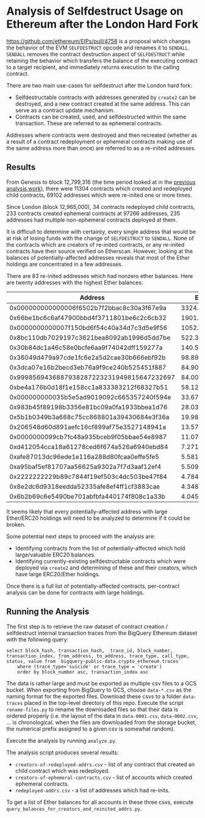 # Analysis of Selfdestruct Usage on Ethereum after the London Hard Fork
https://github.com/ethereum/EIPs/pull/4758 is a proposal which changes the behavior of the EVM `SELFDESTRUCT` opcode and renames it to `SENDALL`.  `SENDALL` removes the contract destruction aspect of `SELFDESTRUCT` while retaining the behavior which transfers the balance of the executing contract to a target recipient, and immediately returns execution to the calling contract.

There are two main use-cases for selfdestruct after the London hard fork:
* Selfdestructable contracts with addresses generated by `create2` can be destroyed, and a new contract created at the same address.  This can serve as a contract update mechanism.
* Contracts can be created, used, and selfdestructed within the same transaction.  These are referred to as ephemeral contracts.

Addresses where contracts were destroyed and then recreated (whether as a result of a contract redeployment or ephemeral contracts making use of the same address more than once) are referred to as a re-inited addresses.

## Results

From Genesis to block 12,799,316 (the time period looked at in the [previous analysis work](https://nbviewer.org/github/adompeldorius/selfdestruct-analysis/blob/main/analysis.ipynb)), there were 11304 contracts which created and redeployed child contracts, 69102 addresses which were re-inited one or more times.

Since London (block 12,965,000), 34 contracts redeployed child contracts, 233 contracts created ephemeral contracts at 97266 addresses, 235 addresses had multiple non-ephemeral contracts deployed at them.

It is difficult to determine with certainty, every single address that would be at risk of losing funds with the change of `SELFDESTRUCT` to `SENDALL`.  None of the contracts which are creators of re-inited contracts, or any re-inited contracts have their source verified on Etherscan.  However, looking at the balances of potentially-affected addresses reveals that most of the Ether holdings are concentrated in a few addresses.

There are 83 re-inited addresses which had nonzero ether balances.  Here are twenty addresses with the highest Ether balances:

| Address | Ether Balance |
| --------------------------- | --- | 
|0x000000000000006f6502b7f2bbac8c30a3f67e9a| 3324.420061694295|
|0x66be1bc6c6af47900bbd4f3711801be6c2c6cb32| 1901.0612243907497|
|0x0000000000007f150bd6f54c40a34d7c3d5e9f56| 1052.0346555690187|
|0x8bc110db7029197c3621bea8092ab1996d5dd7be| 522.381685684114|
|0x30b84dc1a46c58e0bcfe6aa9f74042dff159277a| 140.56124777053802|
|0x36049d479a97cde1fc6e2a5d2cae30b666ebf92b| 98.89128076172763|
|0x3dca07e16b2becd3eb76a9f9ce240b525451f887| 84.90239709803015|
|0x9998569436887938287223231949815647232697| 84.00239483914334|
|0xbe4a176b0d18f1e158cc1a833383212f68327b51| 58.12295457143919|
|0x000000000035b5e5ad9019092c665357240f594e| 33.67848284726566|
|0x983b45f89198b3356e81bc09a0fa1933bbea1d76| 28.036818265914945|
|0x5b1b0349b3a668c75cc868801a39430684e3f36a| 19.98447425583028|
|0x206548d60d891aefc16cf899af75e3527148941a| 13.571287045047718|
|0x0000000099cb7fc48a935bceb9f05bbae54e8987| 11.07584061230294|
|0xd412054cca18a61278ced6f674a526a6940ebd84| 7.271706101417892|
|0xafe87013dc96ede1e116a288d80fcaa0effe5fe5| 5.5812284324692545|
|0xa95baf5ef81707aa56625a9302a7f7d3aaf12ef4| 5.509614527057623|
|0x2222222229b89c7844f19ef503c4dc503be47f84| 4.784371587066971|
|0x8e2dc6d9318eedda52335afe8ef4ff1cf3883cae| 4.348183572554626|
|0x6b2b69c6e5490be701abfbfa440174f808c1a33b| 4.045736144113548|

It seems likely that every potentially-affected address with large Ether/ERC20 holdings will need to be analyzed to determine if it could be broken.

Some potential next steps to proceed with the analysis are:
* Identifying contracts from the list of potentially-affected which hold large/valuable ERC20 balances.
* Identifying currently-existing selfdestructable contracts which were deployed via `create2` and determining of these and their creators, which have large ERC20/Ether holdings.

Once there is a full list of potentially-affected contracts, per-contract analysis can be done for contracts with large holdings.

## Running the Analysis

The first step is to retrieve the raw dataset of contract creation / selfdestruct internal transaction traces from the BigQuery Ethereum dataset with the following query:

```
select block_hash, transaction_hash,  trace_id, block_number, transaction_index, from_address, to_address, trace_type, call_type, status, value from `bigquery-public-data.crypto_ethereum.traces` 
    where (trace_type='suicide' or trace_type = 'create')
    order by block_number asc, transaction_index asc
```

The data is rather large and must be exported as multiple csv files to a GCS bucket.  When exporting from BigQuery to GCS, choose `data-*.csv` as the naming format for the exported files.  Download these csvs to a folder `data-traces` placed in the top-level directory of this repo.  Execute the script `rename-files.py` to rename the downloaded files so that their data is ordered properly (i.e. the layout of the data in `data-0001.csv`, `data-0002.csv`, ... is chronological.  when the files are downloaded from the storage bucket, the numerical prefix assigned to a given csv is somewhat random).

Execute the analysis by running `analyze.py`.

The analysis script produces several results:
* `creators-of-redeployed-addrs.csv` - list of any contract that created an child contract which was redeployed.
* `creators-of-ephemeral-contracts.csv` - list of accounts which created ephemeral contracts.
* `redeployed-addrs.csv` - a list of addresses which had re-inits.

To get a list of Ether balances for all accounts in these three csvs, execute `query_balances_for_creators_and_reinited_addrs.py`.
